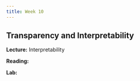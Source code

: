 ```yaml
---
title: Week 10
---
```


## Transparency and Interpretability

**Lecture:** Interpretability 

<!-- * DS-UA 202: [interpretability and legal frameworks slides](../../../assets/14_interpretability_202.pdf) -->
<!-- * DS-GA 1017: [interpretability and legal frameworks slides](../../../assets/13_WrappingUp_1017.pdf) -->

**Reading:**

<!-- * DS-GA 1017, DS-UA 202: [Transparency and Interpretability Reader](../../../assets/transparency_reader_2023.pdf) -->

**Lab:** <!-- GPT-4 system card walk-through [link](https://cdn.openai.com/papers/gpt-4-system-card.pdf) -->
